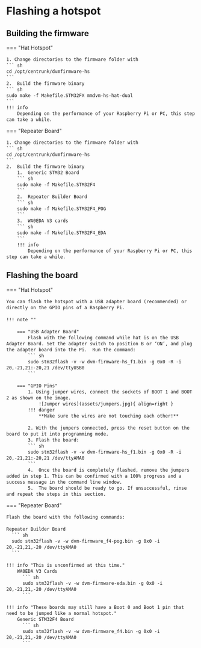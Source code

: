 # Flashing a hotspot

## Building the firmware

=== "Hat Hotspot"

    1. Change directories to the firmware folder with
    ``` sh
    cd /opt/centrunk/dvmfirmware-hs
    ```
    2.	Build the firmware binary
    ``` sh
    sudo make -f Makefile.STM32FX mmdvm-hs-hat-dual
    ```
    !!! info
        Depending on the performance of your Raspberry Pi or PC, this step can take a while.

=== "Repeater Board"

    1. Change directories to the firmware folder with
    ``` sh
    cd /opt/centrunk/dvmfirmware-hs
    ```
    2.	Build the firmware binary
        1.	Generic STM32 Board
        ``` sh
        sudo make -f Makefile.STM32F4
        ```
        2.	Repeater Builder Board
        ``` sh
        sudo make -f Makefile.STM32F4_POG
        ```
        3.	WA0EDA V3 cards
        ``` sh
        sudo make -f Makefile.STM32F4_EDA
        ```
        !!! info
            Depending on the performance of your Raspberry Pi or PC, this step can take a while.

## Flashing the board

=== "Hat Hotspot"

    You can flash the hotspot with a USB adapter board (recommended) or directly on the GPIO pins of a Raspberry Pi.

    !!! note ""

        === "USB Adapter Board"
            Flash with the following command while hat is on the USB Adapter Board. Set the adapter switch to position B or ‘ON’, and plug the adapter board into the Pi.  Run the command:
            ``` sh
            sudo stm32flash -v -w dvm-firmware-hs_f1.bin -g 0x0 -R -i 20,-21,21:-20,21 /dev/ttyUSB0
            ```

        === "GPIO Pins"
            1. Using jumper wires, connect the sockets of BOOT 1 and BOOT 2 as shown on the image.
                ![Jumper wires](assets/jumpers.jpg){ align=right }
            !!! danger
                **Make sure the wires are not touching each other!**

            2. With the jumpers connected, press the reset button on the board to put it into programming mode.
            3. Flash the board:
            ``` sh
            sudo stm32flash -v -w dvm-firmware-hs_f1.bin -g 0x0 -R -i 20,-21,21:-20,21 /dev/ttyAMA0
            ```
            4.	Once the board is completely flashed, remove the jumpers added in step 1. This can be confirmed with a 100% progress and a success message in the command line window.
            5.	The board should be ready to go. If unsuccessful, rinse and repeat the steps in this section.

=== "Repeater Board"

    Flash the board with the following commands:

    Repeater Builder Board
      ``` sh
      sudo stm32flash -v -w dvm-firmware_f4-pog.bin -g 0x0 -i 20,-21,21,-20 /dev/ttyAMA0
      ```

    !!! info "This is unconfirmed at this time."
        WA0EDA V3 Cards
          ``` sh
          sudo stm32flash -v -w dvm-firmware-eda.bin -g 0x0 -i 20,-21,21,-20 /dev/ttyAMA0
          ```

    !!! info "These boards may still have a Boot 0 and Boot 1 pin that need to be jumped like a normal hotspot."
        Generic STM32F4 Board
          ``` sh
          sudo stm32flash -v -w dvm-firmware_f4.bin -g 0x0 -i 20,-21,21,-20 /dev/ttyAMA0
          ```
